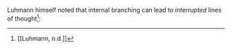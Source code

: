 Luhmann himself noted that internal branching can lead to _interrupted_ lines of thought[^1]:

[^1]: [[Luhmann, n.d.]]